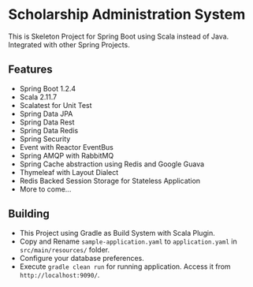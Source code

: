 # Scholarship Administration System

This is Skeleton Project for Spring Boot using Scala instead of Java. Integrated with other Spring Projects.

## Features
* Spring Boot 1.2.4
* Scala 2.11.7
* Scalatest for Unit Test
* Spring Data JPA
* Spring Data Rest
* Spring Data Redis
* Spring Security
* Event with Reactor EventBus
* Spring AMQP with RabbitMQ
* Spring Cache abstraction using Redis and Google Guava
* Thymeleaf with Layout Dialect
* Redis Backed Session Storage for Stateless Application
* More to come...

## Building
* This Project using Gradle as Build System with Scala Plugin.     
* Copy and Rename `sample-application.yaml` to `application.yaml` in `src/main/resources/` folder.   
* Configure your database preferences.    
* Execute `gradle clean run` for running application. Access it from `http://localhost:9090/`.      

